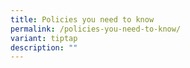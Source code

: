 ```yaml
---
title: Policies you need to know
permalink: /policies-you-need-to-know/
variant: tiptap
description: ""
---
```


